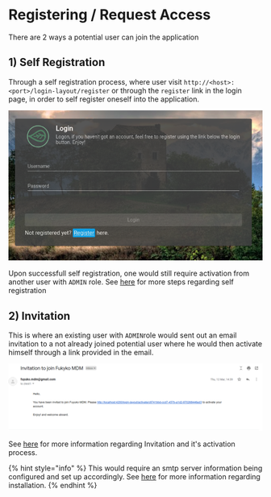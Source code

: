 # Registering / Request Access

There are 2 ways a potential user can join the application

## 1\) Self Registration

Through a self registration process, where user visit `http://<host>:<port>/login-layout/register` or through the `register` link in the login page, in order to self register oneself into the application. 

![](../../../.gitbook/assets/login-small.png)

Upon successfull self registration, one would still require activation from another user with `ADMIN` role. See [here](self-registration.md) for more steps regarding self registration

## 2\) Invitation 

This is where an existing user with `ADMIN`role would sent out an email invitation to a not already joined potential user where he would then activate himself through a link provided in the email. 

![](../../../.gitbook/assets/invitation-email.png)

See [here](invitation-and-activation.md) for more information regarding Invitation and it's activation process.

{% hint style="info" %}
This would require an smtp server information being configured and set up accordingly. See [here](../../../developer-guide/untitled/requirements.md) for more information regarding installation.
{% endhint %}




